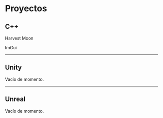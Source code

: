# Proyectos

## C++

Harvest Moon

ImGui

---

## Unity

Vacío de momento.

---

## Unreal

Vacío de momento.
